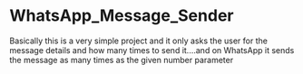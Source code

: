 # WhatsApp_Message_Sender
Basically this is a very simple project and it only asks the user for the message details and how many times to send it....and on WhatsApp it sends the message as many times as the given number parameter
